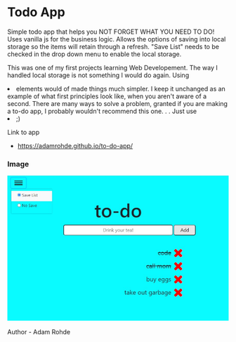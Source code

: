 # Todo App
Simple todo app that helps you NOT FORGET WHAT YOU NEED TO DO!  Uses vanilla js for the business logic.  Allows the options of saving into local storage so the items will retain through a refresh.  "Save List" needs to be checked in
the drop down menu to enable the local storage.

This was one of my first projects learning Web Developement. The way I handled local storage is not something I would do again. Using <li> elements would of made things much simpler. I keep it unchanged as an example of what first principles look like, when you aren't aware of a second. There are many ways to solve a problem, granted if you are making a to-do app, I probably wouldn't recommend this one. . .  Just use <li>  ;)  

Link to app
  - https://adamrohde.github.io/to-do-app/



### Image

![alt text](https://github.com/adamRohde/to-do-app/blob/master/todo_preview.jpg)



Author - Adam Rohde
